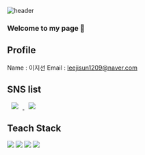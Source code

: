 ![header](https://capsule-render.vercel.app/api?type=wave&color=auto&height=300&section=header&text=capsule%20render&fontSize=90)


### Welcome to my page 👋

## Profile
Name : 이지선
Email : leejisun1209@naver.com

## SNS list
<a href="https://www.instagram.com/Jidonee/">
    <img 
        src="http://img.shields.io/badge/Instagram-white?style=flat&logo=Instagram&link=https://www.instagram.com/Jidonee/"
        style="height : auto; margin-left : 10px; margin-right : 10px;"/>
</a>

<a href="https://blog.naver.com/leejisun1209">
    <img 
        src="http://img.shields.io/badge/Blog-white?style=flat&logo=naver&link=https://www.blog.naver.com/leejisun1209/"
        style="height : auto; margin-left : 10px; margin-right : 10px;"/>
</a>


## Teach Stack
<img src="https://img.shields.io/badge/-Python-3776AB?style=flat-square&logo=Python&logoColor=white"/></a>
<img src="https://img.shields.io/badge/-HTML-E34F26?style=flat-square&logo=HTML5&logoColor=white"/>
<img src="https://img.shields.io/badge/-CSS-1572B6?style=flat-square&logo=CSS3&logoColor=white"/>
<img src="https://img.shields.io/badge/-JavaScript-F7DF1E?style=flat-square&logo=JavaScript&logoColor=white"/>

<!--
**Jidonee/Jidonee** is a ✨ _special_ ✨ repository because its `README.md` (this file) appears on your GitHub profile.

Here are some ideas to get you started:

- 🔭 I’m currently working on ...
- 🌱 I’m currently learning ...
- 👯 I’m looking to collaborate on ...
- 🤔 I’m looking for help with ...
- 💬 Ask me about ...
- 📫 How to reach me: ...
- 😄 Pronouns: ...
- ⚡ Fun fact: ...
-->
